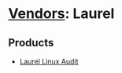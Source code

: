 # [Vendors](README.md): Laurel

## Products

- [Laurel Linux Audit](../products/f3803323-e4d1-4098-96c6-12e5bf2ab1f5.md)

